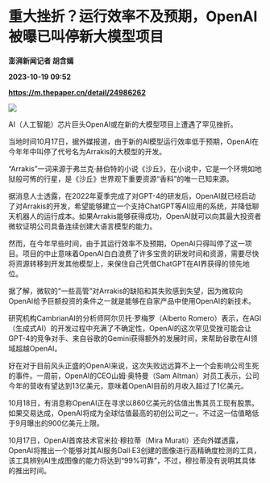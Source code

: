 # 重大挫折？运行效率不及预期，OpenAI被曝已叫停新大模型项目
**澎湃新闻记者 胡含嫣**

**2023-10-19 09:52**

**https://m.thepaper.cn/detail/24986262**

![](https://imagecloud.thepaper.cn/thepaper/image/274/746/274.jpg)

AI（人工智能）芯片巨头OpenAI或在新的大模型项目上遭遇了罕见挫折。

当地时间10月17日，据外媒报道，由于新的AI模型运行效率低于预期，OpenAI在今年年中叫停了代号名为Arrakis的大模型的开发。

“Arrakis”一词来源于弗兰克·赫伯特的小说《沙丘》，在小说中，它是一个环境如地狱般可怖的行星，是《沙丘》世界观下重要资源“香料”的唯一已知来源。

据消息人士透露，在2022年夏季完成了对GPT-4的研发后，OpenAI就已经启动了对Arrakis的开发，希望能够建立一个支持ChatGPT等AI应用的系统，并降低聊天机器人的运行成本。如果Arrakis能够获得成功，OpenAI就可以向其最大投资者微软证明公司具备连续创建大语言模型的能力。

然而，在今年早些时间，由于其运行效率不及预期，OpenAI只得叫停了这一项目。项目的中止意味着OpenAI白白浪费了许多宝贵的研发时间和资源，需要尽快将资源转移到开发其他模型上，来保住自己凭借ChatGPT在AI界获得的领先地位。

据了解，微软的“一些高管”对Arrakis的缺陷和其失败感到失望，因为微软向OpenAI给予巨额投资的条件之一就是能够在自家产品中使用OpenAI的新技术。

研究机构CambrianAI的分析师阿尔贝托·罗梅罗（Alberto Romero）表示，在AGI（生成式AI）的开发过程中充满了不确定性，OpenAI的这次罕见受挫可能会让GPT-4的竞争对手、来自谷歌的Gemini获得额外的发展时间，来帮助谷歌在AI领域超越OpenAI。

好在对于目前风头正盛的OpenAI来说，这次失败远远算不上一个会影响公司生死的事件。一周前，OpenAI的CEO山姆·奥特曼（Sam Altman）对员工表示，公司今年的营收有望达到13亿美元，意味着OpenAI目前的月收入超过了1亿美元。

10月18日，有消息称OpenAI正在寻求以860亿美元的估值出售其员工现有股票。如果交易达成，OpenAI将成为全球估值最高的初创公司之一。不过这一估值略低于9月曝出的900亿美元上限。

10月17日，OpenAI首席技术官米拉·穆拉蒂（Mira Murati）还向外媒透露，OpenAI将推出一个能够对其AI服务Dall·E3创建的图像进行高精确度检测的工具，该工具辨别AI生成图像的能力将达到“99%可靠”，不过，穆拉蒂没有说明其具体的推出时间。